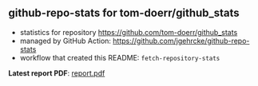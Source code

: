 ## github-repo-stats for tom-doerr/github_stats

- statistics for repository https://github.com/tom-doerr/github_stats
- managed by GitHub Action: https://github.com/jgehrcke/github-repo-stats
- workflow that created this README: `fetch-repository-stats`

**Latest report PDF**: [report.pdf](https://github.com/tom-doerr/github_repo_stats_data/raw/master/tom-doerr/github_stats/latest-report/report.pdf)

